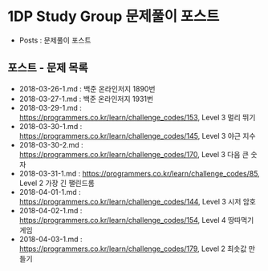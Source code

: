 # 1DP Study Group 문제풀이 포스트

- Posts : 문제풀이 포스트


## 포스트 - 문제 목록

- 2018-03-26-1.md : 백준 온라인저지 1890번
- 2018-03-27-1.md : 백준 온라인저지 1931번
- 2018-03-29-1.md : https://programmers.co.kr/learn/challenge_codes/153, Level 3 멀리 뛰기
- 2018-03-30-1.md : https://programmers.co.kr/learn/challenge_codes/145, Level 3 야근 지수
- 2018-03-30-2.md : https://programmers.co.kr/learn/challenge_codes/170, Level 3 다음 큰 숫자
- 2018-03-31-1.md : https://programmers.co.kr/learn/challenge_codes/85, Level 2 가장 긴 팰린드롬
- 2018-04-01-1.md : https://programmers.co.kr/learn/challenge_codes/144, Level 3 시저 암호
- 2018-04-02-1.md : https://programmers.co.kr/learn/challenge_codes/154, Level 4 땅따먹기 게임
- 2018-04-03-1.md : https://programmers.co.kr/learn/challenge_codes/179, Level 2 최솟값 만들기
